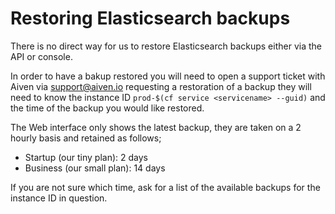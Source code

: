 # Restoring Elasticsearch backups

There is no direct way for us to restore Elasticsearch backups either via the API or console.

In order to have a bakup restored you will need to open a support ticket with Aiven via [support@aiven.io](mailto:support@aiven.io) requesting a restoration of a backup they will need to know the instance ID `prod-$(cf service <servicename> --guid)` and the time of the backup you would like restored.

The Web interface only shows the latest backup, they are taken on a 2 hourly basis and retained as follows;

- Startup (our tiny plan): 2 days
- Business (our small plan): 14 days

If you are not sure which time, ask for a list of the available backups for the instance ID in question.
